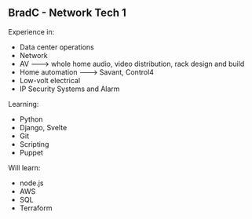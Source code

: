 BradC - Network Tech 1
-------------------------------
Experience in: 
  - Data center operations
  - Network
  - AV ---> whole home audio, video distribution, rack design and build
  - Home automation ---> Savant, Control4
  - Low-volt electrical
  - IP Security Systems and Alarm

Learning:
  - Python
  - Django, Svelte
  - Git
  - Scripting
  - Puppet

Will learn:
  - node.js
  - AWS
  - SQL
  - Terraform
